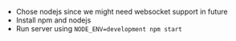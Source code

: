 - Chose nodejs since we might need websocket support in future
- Install npm and nodejs
- Run server using `NODE_ENV=development npm start`
